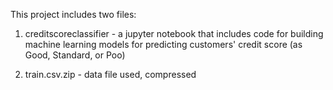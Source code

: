 This project includes two files:

1. creditscoreclassifier - a jupyter notebook that includes code for building machine learning models for predicting customers' credit score (as Good, Standard, or Poo)

2. train.csv.zip - data file used, compressed
